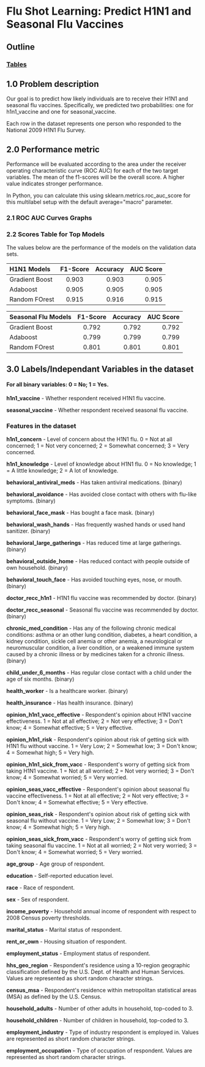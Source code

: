 # Flu Shot Learning: Predict H1N1 and Seasonal Flu Vaccines

## Outline
### 
### 
### [Tables](#2.2-scores-table-for-top-models)
### 
## 1.0 Problem description
Our goal is to predict how likely individuals are to receive their H1N1
and seasonal flu vaccines. Specifically, we predicted two 
probabilities: one for h1n1_vaccine and one for seasonal_vaccine.

Each row in the dataset represents one person who responded to the 
National 2009 H1N1 Flu Survey.


## 2.0 Performance metric
Performance will be evaluated according to the area under the receiver
operating characteristic curve (ROC AUC) for each of the two target 
variables. The mean of the f1-scores will be the overall score. A 
higher value indicates stronger performance.

In Python, you can calculate this using sklearn.metrics.roc_auc_score
for this multilabel setup with the default average="macro" parameter.

### 2.1 ROC AUC Curves Graphs

### 2.2 Scores Table for Top Models
The values below are the performance of the models on the validation data sets.

| H1N1 Models      | F1-Score | Accuracy     | AUC Score|
| :---       		 |    :----:   |          ---: |---: |
| Gradient Boost      | 0.903       | 0.903   | 0.905
| Adaboost   		| 0.905        | 0.905 |0.905     |
| Random FOrest      | 0.915 |0.916     | 0.915|

| Seasonal Flu Models      | F1-Score | Accuracy     | AUC Score|
| :---       		 |    :----:   |          ---: |---: |
| Gradient Boost      | 0.792       | 0.792   | 0.792
| Adaboost   		| 0.799        | 0.799 |0.799     |
| Random FOrest      | 0.801 |0.801     | 0.801|

## 3.0 Labels/Independant Variables in the dataset

#### For all binary variables: 0 = No; 1 = Yes.

**h1n1_vaccine** - Whether respondent received H1N1 flu vaccine.

**seasonal_vaccine** - Whether respondent received seasonal flu vaccine.
### Features in the dataset

**h1n1_concern** - Level of concern about the H1N1 flu.
	0 = Not at all concerned; 1 = Not very concerned; 2 = Somewhat concerned;
	3 = Very concerned.

**h1n1_knowledge** - Level of knowledge about H1N1 flu.
	0 = No knowledge; 1 = A little knowledge; 2 = A lot of knowledge.

**behavioral_antiviral_meds** - Has taken antiviral medications. (binary)

**behavioral_avoidance** - Has avoided close contact with others with flu-like 
	symptoms. (binary)

**behavioral_face_mask** - Has bought a face mask. (binary)

**behavioral_wash_hands** - Has frequently washed hands or used hand sanitizer.
	(binary)

**behavioral_large_gatherings** - Has reduced time at large gatherings. (binary)

**behavioral_outside_home** - Has reduced contact with people outside of own
	household. (binary)

**behavioral_touch_face** - Has avoided touching eyes, nose, or mouth. (binary)

**doctor_recc_h1n1** - H1N1 flu vaccine was recommended by doctor. (binary)

**doctor_recc_seasonal** - Seasonal flu vaccine was recommended by doctor. (binary)

**chronic_med_condition** - Has any of the following chronic medical conditions:
	asthma or an other lung condition, diabetes, a heart condition, a kidney
	condition, sickle cell anemia or other anemia, a neurological or 
	neuromuscular condition, a liver condition, or a weakened immune system 
	caused by a chronic illness or by medicines taken for a chronic illness.
	(binary)

**child_under_6_months** - Has regular close contact with a child under the age 
	of six months. (binary)


**health_worker** - Is a healthcare worker. (binary)

**health_insurance** - Has health insurance. (binary)

**opinion_h1n1_vacc_effective** - Respondent's opinion about H1N1 vaccine
	effectiveness.
	1 = Not at all effective; 2 = Not very effective; 3 = Don't know; 
	4 = Somewhat effective; 5 = Very effective.

**opinion_h1n1_risk** - Respondent's opinion about risk of getting sick with H1N1
	flu without vaccine.
	1 = Very Low; 2 = Somewhat low; 3 = Don't know; 4 = Somewhat high;
	5 = Very high.

**opinion_h1n1_sick_from_vacc** - Respondent's worry of getting sick from taking
	H1N1 vaccine.
	1 = Not at all worried; 2 = Not very worried; 3 = Don't know;
	4 = Somewhat worried; 5 = Very worried.

**opinion_seas_vacc_effective** - Respondent's opinion about seasonal flu vaccine
	effectiveness.
	1 = Not at all effective; 2 = Not very effective; 3 = Don't know; 
	4 = Somewhat effective; 5 = Very effective.

**opinion_seas_risk** - Respondent's opinion about risk of getting sick with seasonal
	flu without vaccine.
	1 = Very Low; 2 = Somewhat low; 3 = Don't know; 4 = Somewhat high;
	5 = Very high.

**opinion_seas_sick_from_vacc** - Respondent's worry of getting sick from taking
	seasonal flu vaccine.
	1 = Not at all worried; 2 = Not very worried; 3 = Don't know; 
	4 = Somewhat worried; 5 = Very worried.

**age_group** - Age group of respondent.

**education** - Self-reported education level.

**race** - Race of respondent.

**sex** - Sex of respondent.

**income_poverty** - Household annual income of respondent with respect to 2008
	Census poverty thresholds.

**marital_status** - Marital status of respondent.

**rent_or_own** - Housing situation of respondent.

**employment_status** - Employment status of respondent.

**hhs_geo_region** - Respondent's residence using a 10-region geographic classification
	defined by the U.S. Dept. of Health and Human Services. Values are represented
	as short random character strings.

**census_msa** - Respondent's residence within metropolitan statistical areas (MSA) 
	as defined by the U.S. Census.

**household_adults** - Number of other adults in household, top-coded to 3.

**household_children** - Number of children in household, top-coded to 3.

**employment_industry** - Type of industry respondent is employed in. Values are
	represented as short random character strings.

**employment_occupation** - Type of occupation of respondent. Values are represented
	as short random character strings.
